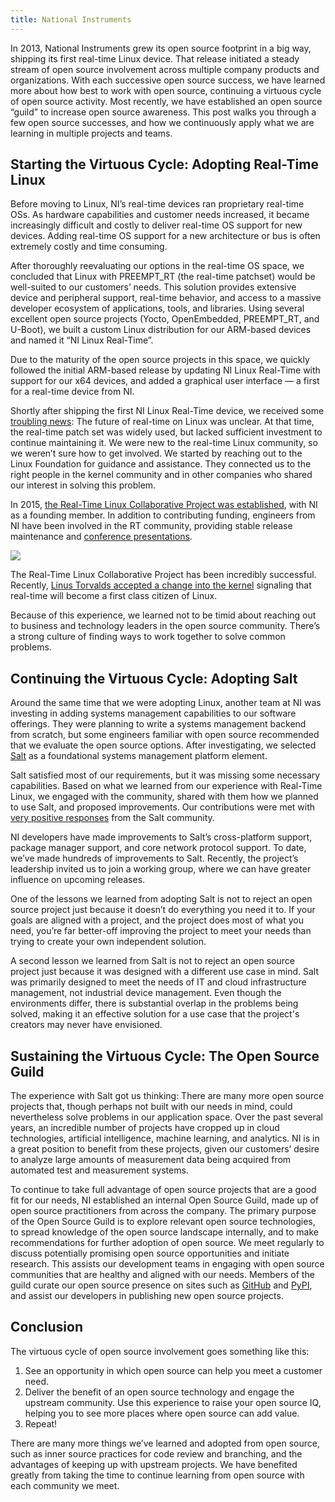 ```yaml
---
title: National Instruments
---
```


In 2013, National Instruments grew its open source footprint in a big way, shipping its first real-time Linux device. That release initiated a steady stream of open source involvement across multiple company products and organizations. With each successive open source success, we have learned more about how best to work with open source, continuing a virtuous cycle of open source activity. Most recently, we have established an open source “guild” to increase open source awareness. This post walks you through a few open source successes, and how we continuously apply what we are learning in multiple projects and teams.

## Starting the Virtuous Cycle: Adopting Real-Time Linux

Before moving to Linux, NI’s real-time devices ran proprietary real-time OSs. As hardware capabilities and customer needs increased, it became increasingly difficult and costly to deliver real-time OS support for new devices. Adding real-time OS support for a new architecture or bus is often extremely costly and time consuming.

After thoroughly reevaluating our options in the real-time OS space, we concluded that Linux with PREEMPT\_RT (the real-time patchset) would be well-suited to our customers’ needs. This solution provides extensive device and peripheral support, real-time behavior, and access to a massive developer ecosystem of applications, tools, and libraries. Using several excellent open source projects (Yocto, OpenEmbedded, PREEMPT\_RT, and U-Boot), we built a custom Linux distribution for our ARM-based devices and named it “NI Linux Real-Time”. 

Due to the maturity of the open source projects in this space, we quickly followed the initial ARM-based release by updating NI Linux Real-Time with support for our x64 devices, and added a graphical user interface — a first for a real-time device from NI.

Shortly after shipping the first NI Linux Real-Time device, we received some [troubling news](https://lwn.net/Articles/572740/): The future of real-time on Linux was unclear. At that time, the real-time patch set was widely used, but lacked sufficient investment to continue maintaining it. We were new to the real-time Linux community, so we weren’t sure how to get involved. We started by reaching out to the Linux Foundation for guidance and assistance. They connected us to the right people in the kernel community and in other companies who shared our interest in solving this problem. 

In 2015, [the Real-Time Linux Collaborative Project was established](https://www.linux.com/news/new-collaborative-group-speed-real-time-linux), with NI as a founding member. In addition to contributing funding, engineers from NI have been involved in the RT community, providing stable release maintenance and [conference presentations](https://www.linux.com/BLOG/ELC/2018/4/DEVELOPERS-PREPARE-YOUR-DRIVERS-REAL-TIME-LINUX).

![](/img/guides/casestudies/rtlogo.png)


The Real-Time Linux Collaborative Project has been incredibly successful. Recently, [Linus Torvalds accepted a change into the kernel](https://wiki.linuxfoundation.org/realtime/rtl/blog#the_jury_has_spoken/) signaling that real-time will become a first class citizen of Linux. 

Because of this experience, we learned not to be timid about reaching out to business and technology leaders in the open source community. There’s a strong culture of finding ways to work together to solve common problems.

## Continuing the Virtuous Cycle: Adopting Salt

Around the same time that we were adopting Linux, another team at NI was investing in adding systems management capabilities to our software offerings. They were planning to write a systems management backend from scratch, but some engineers familiar with open source recommended that we evaluate the open source options. After investigating, we selected [Salt](https://www.saltstack.com) as a foundational systems management platform element.

Salt satisfied most of our requirements, but it was missing some necessary capabilities. Based on what we learned from our experience with Real-Time Linux, we engaged with the community, shared with them how we planned to use Salt, and proposed improvements. Our contributions were met with [very positive responses](https://github.com/saltstack/salt/pull/21825) from the Salt community.

NI developers have made improvements to Salt’s cross-platform support, package manager support, and core network protocol support. To date, we’ve made hundreds of improvements to Salt. Recently, the project’s leadership invited us to join a working group, where we can have greater influence on upcoming releases.

One of the lessons we learned from adopting Salt is not to reject an open source project just because it doesn’t do everything you need it to. If your goals are aligned with a project, and the project does most of what you need, you’re far better-off improving the project to meet your needs than trying to create your own independent solution.

A second lesson we learned from Salt is not to reject an open source project just because it was designed with a different use case in mind. Salt was primarily designed to meet the needs of IT and cloud infrastructure management, not industrial device management. Even though the environments differ, there is substantial overlap in the problems being solved, making it an effective solution for a use case that the project's creators may never have envisioned.

## Sustaining the Virtuous Cycle: The Open Source Guild

The experience with Salt got us thinking: There are many more open source projects that, though perhaps not built with our needs in mind, could nevertheless solve problems in our application space. Over the past several years, an incredible number of projects have cropped up in cloud technologies, artificial intelligence, machine learning, and analytics. NI is in a great position to benefit from these projects, given our customers’ desire to analyze large amounts of measurement data being acquired from automated test and measurement systems.

To continue to take full advantage of open source projects that are a good fit for our needs, NI established an internal Open Source Guild, made up of open source practitioners from across the company. The primary purpose of the Open Source Guild is to explore relevant open source technologies, to spread knowledge of the open source landscape internally, and to make recommendations for further adoption of open source. We meet regularly to discuss potentially promising open source opportunities and initiate research. This assists our development teams in engaging with open source communities that are healthy and aligned with our needs. Members of the guild curate our open source presence on sites such as [GitHub](https://github.com/ni) and [PyPI](https://pypi.org/user/opensource_ni/), and assist our developers in publishing new open source projects.

## Conclusion

The virtuous cycle of open source involvement goes something like this:

1. See an opportunity in which open source can help you meet a customer need.
2. Deliver the benefit of an open source technology and engage the upstream community. Use this experience to raise your open source IQ, helping you to see more places where open source can add value.
3. Repeat!

There are many more things we’ve learned and adopted from open source, such as inner source practices for code review and branching, and the advantages of keeping up with upstream projects. We have benefited greatly from taking the time to continue learning from open source with each community we meet.

